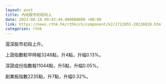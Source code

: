 ```yaml
---
layout: post
title: 內地股市初段向上
date: 2023-08-10 09:43:44.000000000 +08:00
link: https://news.rthk.hk/rthk/ch/component/k2/1712855-20230810.htm
categories: rthk
---
```


滬深股市初段上升。

上證指數較早時報3248點，升4點，升幅0.13%。

深證成份指數報11044點，升5點，升幅0.05%。

創業板指數2235點，升7點，升幅0.32%。
